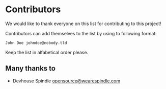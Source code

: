# Contributors
We would like to thank everyone on this list for contributing to this project!

Contributors can add themselves to the list by using to following format:

    John Doe johndoe@nobody.tld

Keep the list in alfabetical order please.

## Many thanks to

 * Devhouse Spindle opensource@wearespindle.com
